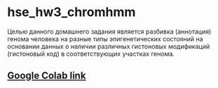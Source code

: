 # hse_hw3_chromhmm
Целью данного домашнего задания является разбивка (аннотация) генома человека на разные типы эпигенетических состояний на основании данных о наличии различных гистоновых модификаций (гистоновый код) в соответствующих участках генома.
## [Google Colab link](https://colab.research.google.com/drive/1-koeoqa6ecVPDRAwLNFq7Jec3MVn39Qs?usp=sharing)
